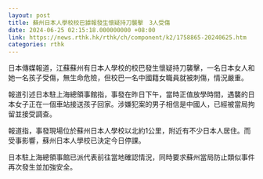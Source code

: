 ```yaml
---
layout: post
title: 蘇州日本人學校校巴據報發生懷疑持刀襲擊　3人受傷
date: 2024-06-25 02:15:18.000000000 +08:00
link: https://news.rthk.hk/rthk/ch/component/k2/1758865-20240625.htm
categories: rthk
---
```


日本傳媒報道，江蘇蘇州有日本人學校的校巴發生懷疑持刀襲擊，一名日本女人和她一名孩子受傷，無生命危險，但校巴一名中國籍女職員就被刺傷，情況嚴重。

報道引述日本駐上海總領事館指，事發在昨日下午，當時正值放學時間，遇襲的日本女子正在一個車站接送孩子回家。涉嫌犯案的男子相信是中國人，已經被當局拘留並接受調查。

報道指，事發現場位於蘇州日本人學校以北約1公里，附近有不少日本人居住。而受事影響，蘇州日本人學校已決定今日停課。

日本駐上海總領事館已派代表前往當地確認情況，同時要求蘇州當局防止類似事件再次發生並加強安全。
